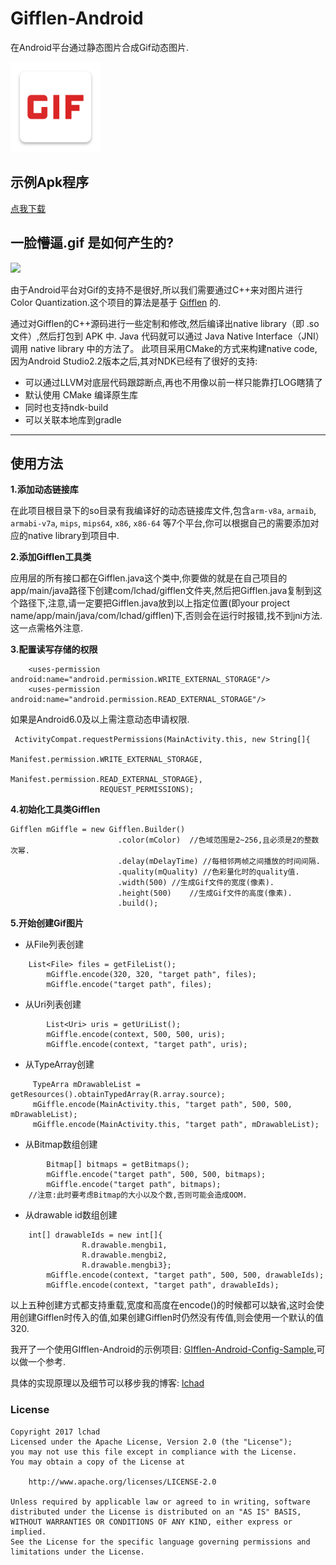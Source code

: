 # Gifflen-Android

在Android平台通过静态图片合成Gif动态图片.

![](app/src/main/res/mipmap-xxhdpi/ic_launcher_square.png)

## 示例Apk程序
[点我下载](https://fir.im/18z5)

## 一脸懵逼.gif 是如何产生的?
![](/img/GIF.gif)


由于Android平台对Gif的支持不是很好,所以我们需要通过C++来对图片进行 Color Quantization.这个项目的算法是基于 [Gifflen](http://jiggawatt.org/badc0de/android/index.html#gifflen) 的.

通过对Gifflen的C++源码进行一些定制和修改,然后编译出native library（即 .so 文件）,然后打包到 APK 中. Java 代码就可以通过 Java Native Interface（JNI）调用 native library 中的方法了。
此项目采用CMake的方式来构建native code, 因为Android Studio2.2版本之后,其对NDK已经有了很好的支持:
- 可以通过LLVM对底层代码跟踪断点,再也不用像以前一样只能靠打LOG瞎猜了
- 默认使用 CMake 编译原生库
- 同时也支持ndk-build
- 可以关联本地库到gradle

---

## 使用方法

**1.添加动态链接库**

在此项目根目录下的so目录有我编译好的动态链接库文件,包含`arm-v8a`, `armaib`, `armabi-v7a`, `mips`, `mips64`, `x86`, `x86-64` 等7个平台,你可以根据自己的需要添加对应的native library到项目中.

**2.添加Gifflen工具类**

应用层的所有接口都在Gifflen.java这个类中,你要做的就是在自己项目的app/main/java路径下创建com/lchad/gifflen文件夹,然后把Gifflen.java复制到这个路径下,注意,请一定要把Gifflen.java放到以上指定位置(即your project name/app/main/java/com/lchad/gifflen)下,否则会在运行时报错,找不到jni方法.这一点需格外注意.

**3.配置读写存储的权限**

```
    <uses-permission android:name="android.permission.WRITE_EXTERNAL_STORAGE"/>
    <uses-permission android:name="android.permission.READ_EXTERNAL_STORAGE"/>
```
如果是Android6.0及以上需注意动态申请权限.

```
 ActivityCompat.requestPermissions(MainActivity.this, new String[]{
                            Manifest.permission.WRITE_EXTERNAL_STORAGE,
                            Manifest.permission.READ_EXTERNAL_STORAGE},
                    REQUEST_PERMISSIONS);
```

**4.初始化工具类Gifflen**
```
Gifflen mGiffle = new Gifflen.Builder()
                        .color(mColor)	//色域范围是2~256,且必须是2的整数次幂.
                        .delay(mDelayTime) //每相邻两帧之间播放的时间间隔.
                        .quality(mQuality) //色彩量化时的quality值.
                        .width(500)	//生成Gif文件的宽度(像素).
                        .height(500)	//生成Gif文件的高度(像素).
                        .build();
```

**5.开始创建Gif图片**

- 从File列表创建
```
	List<File> files = getFileList();
        mGiffle.encode(320, 320, "target path", files);
        mGiffle.encode("target path", files); 
```

- 从Uri列表创建
```
        List<Uri> uris = getUriList();
        mGiffle.encode(context, 500, 500, uris);
        mGiffle.encode(context, "target path", uris);
```

- 从TypeArray创建
```
	 TypeArra mDrawableList = getResources().obtainTypedArray(R.array.source);
	 mGiffle.encode(MainActivity.this, "target path", 500, 500, mDrawableList);
	 mGiffle.encode(MainActivity.this, "target path", mDrawableList);
```

- 从Bitmap数组创建
```
        Bitmap[] bitmaps = getBitmaps();
        mGiffle.encode("target path", 500, 500, bitmaps);
        mGiffle.encode("target path", bitmaps);
	//注意:此时要考虑Bitmap的大小以及个数,否则可能会造成OOM.
```



- 从drawable id数组创建
```
	int[] drawableIds = new int[]{
                R.drawable.mengbi1,
                R.drawable.mengbi2,
                R.drawable.mengbi3};
        mGiffle.encode(context, "target path", 500, 500, drawableIds);
        mGiffle.encode(context, "target path", drawableIds);
```

以上五种创建方式都支持重载,宽度和高度在encode()的时候都可以缺省,这时会使用创建Gifflen时传入的值,如果创建Gifflen时仍然没有传值,则会使用一个默认的值320.


我开了一个使用GIfflen-Android的示例项目: [GIfflen-Android-Config-Sample](https://github.com/lchad/Gifflen-Config-Sample),可以做一个参考.

具体的实现原理以及细节可以移步我的博客: [lchad](https://www.lchad.github.io)



### License

	Copyright 2017 lchad
	Licensed under the Apache License, Version 2.0 (the "License");
	you may not use this file except in compliance with the License.
	You may obtain a copy of the License at
	
		http://www.apache.org/licenses/LICENSE-2.0
	
	Unless required by applicable law or agreed to in writing, software
	distributed under the License is distributed on an "AS IS" BASIS,
	WITHOUT WARRANTIES OR CONDITIONS OF ANY KIND, either express or implied.
	See the License for the specific language governing permissions and
	limitations under the License.
